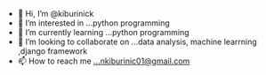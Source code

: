 - 👋 Hi, I’m @kiburinick
- 👀 I’m interested in ...python programming 
- 🌱 I’m currently learning ...python programming
- 💞️ I’m looking to collaborate on ...data analysis, machine learrning ,django framework
- 📫 How to reach me ...nkiburinic01@gmail.com

<!---
kiburinick/kiburinick is a ✨ special ✨ repository because its `README.md` (this file) appears on your GitHub profile.
You can click the Preview link to take a look at your changes.
--->
